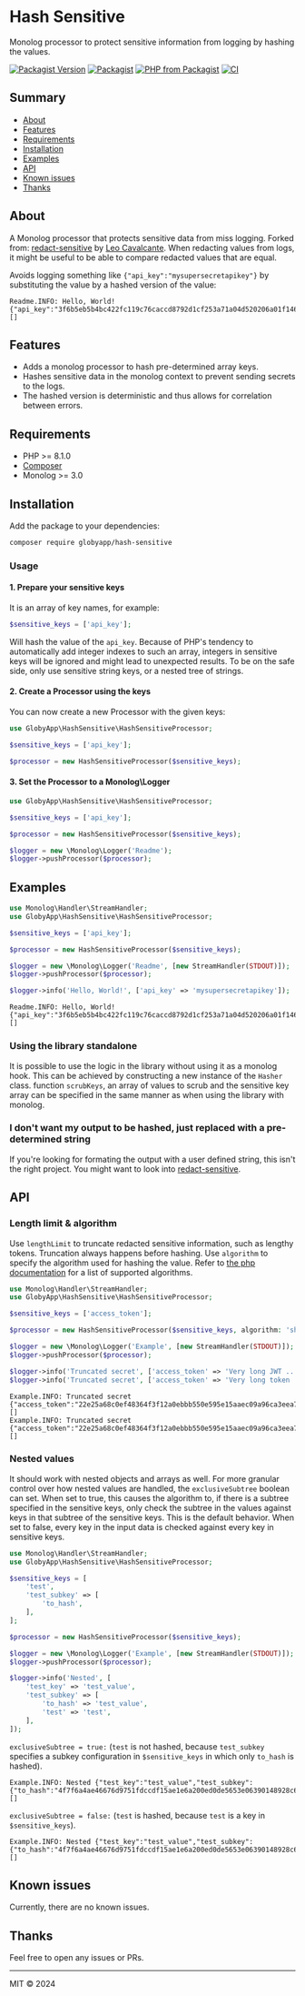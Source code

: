 # Hash Sensitive

Monolog processor to protect sensitive information from logging by hashing the values.

[![Packagist Version](https://img.shields.io/packagist/v/globyapp/hash-sensitive)](https://packagist.org/packages/globyapp/hash-sensitive) [![Packagist](https://img.shields.io/packagist/l/globyapp/hash-sensitive)](https://github.com/globyapp/hash-sensitive/blob/master/LICENSE) [![PHP from Packagist](https://img.shields.io/packagist/php-v/globyapp/hash-sensitive)](https://github.com/globyapp/hash-sensitive/blob/master/composer.json#L14) [![CI](https://github.com/Globy-App/hash-sensitive/actions/workflows/ci.yml/badge.svg)](https://github.com/Globy-App/hash-sensitive/actions/workflows/ci.yml)

## Summary

- [About](#about)
- [Features](#features)
- [Requirements](#requirements)
- [Installation](#installation)
- [Examples](#examples)
- [API](#api)
- [Known issues](#known-issues)
- [Thanks](#thanks)

## About

A Monolog processor that protects sensitive data from miss logging. Forked from: [redact-sensitive](https://github.com/leocavalcante/redact-sensitive) by [Leo Cavalcante](https://github.com/leocavalcante).
When redacting values from logs, it might be useful to be able to compare redacted values that are equal.

Avoids logging something like `{"api_key":"mysupersecretapikey"}` by substituting the value by a hashed version of the value:
```text
Readme.INFO: Hello, World! {"api_key":"3f6b5eb5b4bc422fc119c76caccd8792d1cf253a71a04d520206a01f1463ca41"} []
```

## Features

- Adds a monolog processor to hash pre-determined array keys.
- Hashes sensitive data in the monolog context to prevent sending secrets to the logs.
- The hashed version is deterministic and thus allows for correlation between errors.

## Requirements

- PHP >= 8.1.0
- [Composer](https://getcomposer.org/)
- Monolog >= 3.0

## Installation

Add the package to your dependencies:

```bash
composer require globyapp/hash-sensitive
```

### Usage

#### 1. Prepare your sensitive keys

It is an array of key names, for example:
```php
$sensitive_keys = ['api_key'];
```
Will hash the value of the `api_key`. Because of PHP's tendency to automatically add integer indexes to such an array,
integers in sensitive keys will be ignored and might lead to unexpected results. To be on the safe side, only use
sensitive string keys, or a nested tree of strings.

#### 2. Create a Processor using the keys

You can now create a new Processor with the given keys:

```php
use GlobyApp\HashSensitive\HashSensitiveProcessor;

$sensitive_keys = ['api_key'];

$processor = new HashSensitiveProcessor($sensitive_keys);
```

#### 3. Set the Processor to a Monolog\Logger

```php
use GlobyApp\HashSensitive\HashSensitiveProcessor;

$sensitive_keys = ['api_key'];

$processor = new HashSensitiveProcessor($sensitive_keys);

$logger = new \Monolog\Logger('Readme');
$logger->pushProcessor($processor);
```

## Examples

```php
use Monolog\Handler\StreamHandler;
use GlobyApp\HashSensitive\HashSensitiveProcessor;

$sensitive_keys = ['api_key'];

$processor = new HashSensitiveProcessor($sensitive_keys);

$logger = new \Monolog\Logger('Readme', [new StreamHandler(STDOUT)]);
$logger->pushProcessor($processor);

$logger->info('Hello, World!', ['api_key' => 'mysupersecretapikey']);
```
```text
Readme.INFO: Hello, World! {"api_key":"3f6b5eb5b4bc422fc119c76caccd8792d1cf253a71a04d520206a01f1463ca41"} []
```

### Using the library standalone

It is possible to use the logic in the library without using it as a monolog hook. This can be achieved by constructing a new instance of the `Hasher` class.
function `scrubKeys`, an array of values to scrub and the sensitive key array can be specified in the same manner as when using the library with monolog.

### I don't want my output to be hashed, just replaced with a pre-determined string
If you're looking for formating the output with a user defined string, this isn't the right project.
You might want to look into [redact-sensitive](https://github.com/leocavalcante/redact-sensitive).

## API
### Length limit & algorithm

Use `lengthLimit` to truncate redacted sensitive information, such as lengthy tokens. Truncation always happens before hashing.
Use `algorithm` to specify the algorithm used for hashing the value. Refer to [the php documentation](https://www.php.net/manual/en/function.hash-algos.php) for a list of supported algorithms.

```php
use Monolog\Handler\StreamHandler;
use GlobyApp\HashSensitive\HashSensitiveProcessor;

$sensitive_keys = ['access_token'];

$processor = new HashSensitiveProcessor($sensitive_keys, algorithm: 'sha256', lengthLimit: 5);

$logger = new \Monolog\Logger('Example', [new StreamHandler(STDOUT)]);
$logger->pushProcessor($processor);

$logger->info('Truncated secret', ['access_token' => 'Very long JWT ...']);
$logger->info('Truncated secret', ['access_token' => 'Very long token ...']);
```
```text
Example.INFO: Truncated secret {"access_token":"22e25a68c0ef48364f3f12a0ebbb550e595e15aaec09a96ca3eea7d78daa2b72"} []
Example.INFO: Truncated secret {"access_token":"22e25a68c0ef48364f3f12a0ebbb550e595e15aaec09a96ca3eea7d78daa2b72"} []
```

### Nested values

It should work with nested objects and arrays as well. For more granular control over how nested values are handled,
the `exclusiveSubtree` boolean can set. When set to true, this causes the algorithm to, if there is a subtree specified
in the sensitive keys, only check the subtree in the values against keys in that subtree of the sensitive keys.
This is the default behavior.
When set to false, every key in the input data is checked against every key in sensitive keys.

```php
use Monolog\Handler\StreamHandler;
use GlobyApp\HashSensitive\HashSensitiveProcessor;

$sensitive_keys = [
    'test',
    'test_subkey' => [
        'to_hash',
    ], 
];

$processor = new HashSensitiveProcessor($sensitive_keys);

$logger = new \Monolog\Logger('Example', [new StreamHandler(STDOUT)]);
$logger->pushProcessor($processor);

$logger->info('Nested', [
    'test_key' => 'test_value',
    'test_subkey' => [
        'to_hash' => 'test_value',
        'test' => 'test',
    ],
]);
```
`exclusiveSubtree = true:` (`test` is not hashed, because `test_subkey` specifies a subkey configuration in `$sensitive_keys` in which only `to_hash` is hashed).
```text
Example.INFO: Nested {"test_key":"test_value","test_subkey":{"to_hash":"4f7f6a4ae46676d9751fdccdf15ae1e6a200ed0de5653e06390148928c642006","test":"test"}} []
```
`exclusiveSubtree = false:` (`test` is hashed, because `test` is a key in `$sensitive_keys`).
```text
Example.INFO: Nested {"test_key":"test_value","test_subkey":{"to_hash":"4f7f6a4ae46676d9751fdccdf15ae1e6a200ed0de5653e06390148928c642006","test":"9f86d081884c7d659a2feaa0c55ad015a3bf4f1b2b0b822cd15d6c15b0f00a08"}} []
```

## Known issues

Currently, there are no known issues.

## Thanks
Feel free to open any issues or PRs.

---
MIT &copy; 2024
